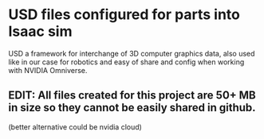# USD files configured for parts into Isaac sim
USD a framework for interchange of 3D computer graphics data, also used like in our case for robotics and easy of share and config when working with NVIDIA Omniverse.
<br>
## EDIT: All files created for this project are 50+ MB in size so they cannot be easily shared in github.
(better alternative could be nvidia cloud)
